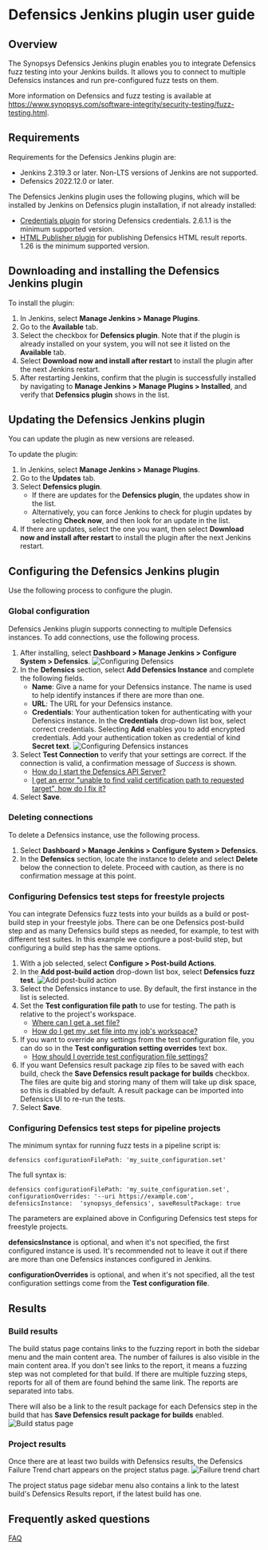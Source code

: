 # Defensics Jenkins plugin user guide

## Overview

The Synopsys Defensics Jenkins plugin enables you to integrate Defensics fuzz 
testing into your Jenkins builds. It allows you to connect to multiple Defensics 
instances and run pre-configured fuzz tests on them.

More information on Defensics and fuzz testing is available at 
https://www.synopsys.com/software-integrity/security-testing/fuzz-testing.html.
 
## Requirements

Requirements for the Defensics Jenkins plugin are:
- Jenkins 2.319.3 or later. Non-LTS versions of Jenkins are not supported.
- Defensics 2022.12.0 or later.

The Defensics Jenkins plugin uses the following plugins, which will be installed 
by Jenkins on Defensics plugin installation, if not already installed:
- [Credentials plugin](https://plugins.jenkins.io/credentials/) for storing 
Defensics credentials. 2.6.1.1 is the minimum supported version.
- [HTML Publisher plugin](https://plugins.jenkins.io/htmlpublisher/) for 
publishing Defensics HTML result reports. 1.26 is the minimum supported version.

## Downloading and installing the Defensics Jenkins plugin

To install the plugin:
1. In Jenkins, select **Manage Jenkins > Manage Plugins**.
2. Go to the **Available** tab.
3. Select the checkbox for **Defensics plugin**.  Note that if the plugin is 
already installed on your system, you will not see it listed on the 
**Available** tab.
4. Select **Download now and install after restart** to install the plugin 
after the next Jenkins restart.
5. After restarting Jenkins, confirm that the plugin is successfully installed 
by navigating to **Manage Jenkins > Manage Plugins > Installed**, and verify 
that **Defensics plugin** shows in the list.

## Updating the Defensics Jenkins plugin

You can update the plugin as new versions are released.

To update the plugin:
1. In Jenkins, select **Manage Jenkins > Manage Plugins**.
2. Go to the **Updates** tab.
3. Select **Defensics plugin**.
    * If there are updates for the **Defensics plugin**, the updates show in 
the list.
    * Alternatively, you can force Jenkins to check for plugin updates by 
selecting **Check now**, and then look for an update in the list.
4. If there are updates, select the one you want, then select **Download now 
and install after restart** to install the plugin after the next Jenkins restart.

## Configuring the Defensics Jenkins plugin

Use the following process to configure the plugin.

### Global configuration

Defensics Jenkins plugin supports connecting to multiple Defensics instances. 
To add connections, use the following process.

1. After installing, select **Dashboard > Manage Jenkins > Configure System > 
Defensics**.
   ![Configuring Defensics](img/global-configuration.png)
2. In the **Defensics** section, select **Add Defensics Instance** and complete 
the following fields.
    * **Name**: Give a name for your Defensics instance. The name is used to 
help identify instances if there are more than one.
    * **URL**: The URL for your Defensics instance.
    * **Credentials**: Your authentication token for authenticating with your 
Defensics instance. In the **Credentials** drop-down list box, select correct 
credentials.  Selecting **Add** enables you to add encrypted credentials. Add 
your authentication token as credential of kind **Secret text**.
    ![Configuring Defensics instances](img/global-configuration-add-instance.png)
3. Select **Test Connection** to verify that your settings are correct.  If the 
connection is valid, a confirmation message of *Success* is shown.
    * [How do I start the Defensics API Server?](https://github.com/jenkinsci/defensics-plugin/blob/master/doc/faq.md#how-do-i-start-the-defensics-api-server)
    * [I get an error "unable to find valid certification path to requested target", how do I fix it?](https://github.com/jenkinsci/defensics-plugin/blob/master/doc/faq.md#i-get-an-error-unable-to-find-valid-certification-path-to-requested-target-how-do-i-fix-it)
4. Select **Save**.

### Deleting connections

To delete a Defensics instance, use the following process.
1. Select **Dashboard > Manage Jenkins > Configure System > Defensics**.
2. In the **Defensics** section, locate the instance to delete and select 
**Delete** below the connection to delete.  Proceed with caution, as there is no 
confirmation message at this point.

### Configuring Defensics test steps for freestyle projects

You can integrate Defensics fuzz tests into your builds as a build or post-build 
step in your freestyle jobs. There can be one Defensics post-build step and as 
many Defensics build steps as needed, for example, to test with different test 
suites. In this example we configure a post-build step, but configuring a build 
step has the same options.

1. With a job selected, select **Configure > Post-build Actions**.
2. In the **Add post-build action** drop-down list box, select **Defensics fuzz 
test**.
   ![Add post-build action](img/post-build-action.png)
3. Select the Defensics instance to use. By default, the first instance in the 
list is selected.
4. Set the **Test configuration file path** to use for testing. The path is 
relative to the project's workspace. 
    * [Where can I get a .set file?](https://github.com/jenkinsci/defensics-plugin/blob/master/doc/faq.md#where-can-i-get-a-set-file)
    * [How do I get my .set file into my job's workspace?](https://github.com/jenkinsci/defensics-plugin/blob/master/doc/faq.md#how-do-i-get-my-set-file-into-my-jobs-workspace)
5. If you want to override any settings from the test configuration file, you 
can do so in the **Test configuration setting overrides** text box.
    * [How should I override test configuration file settings?](https://github.com/jenkinsci/defensics-plugin/blob/master/doc/faq.md#how-should-i-override-test-configuration-file-settings)
6. If you want Defensics result package zip files to be saved with each build, 
check the **Save Defensics result package for builds** checkbox. The files are 
quite big and storing many of them will take up disk space, so this is disabled 
by default. A result package can be imported into Defensics UI to re-run the 
tests.
7. Select **Save**.

### Configuring Defensics test steps for pipeline projects
The minimum syntax for running fuzz tests in a pipeline script is:

`defensics configurationFilePath: 'my_suite_configuration.set'`

The full syntax is:

`defensics configurationFilePath: 'my_suite_configuration.set', 
configurationOverrides: '--uri https://example.com', defensicsInstance: 
'synopsys_defensics', saveResultPackage: true`

The parameters are explained above in Configuring Defensics test steps for freestyle 
projects.

**defensicsInstance** is optional, and when it's not specified, the first 
configured instance is used. It's recommended not to leave it out if there are 
more than one Defensics instances configured in Jenkins.

**configurationOverrides** is optional, and when it's not specified, all the 
test configuration settings come from the **Test configuration file**.

## Results

### Build results

The build status page contains links to the fuzzing report in both the sidebar 
menu and the main content area. The number of failures is also visible in the 
main content area. If you don't see links to the report, it means a fuzzing step 
was not completed for that build. If there are multiple fuzzing steps, reports 
for all of them are found behind the same link. The reports are separated into 
tabs.

There will also be a link to the result package for each Defensics step in the 
build that has **Save Defensics result package for builds** enabled.
![Build status page](img/build-results.png)

### Project results

Once there are at least two builds with Defensics results, the Defensics Failure 
Trend chart appears on the project status page.
![Failure trend chart](img/trend-chart.png)

The project status page sidebar menu also contains a link to the latest build's 
Defensics Results report, if the latest build has one.

## Frequently asked questions

[FAQ](https://github.com/jenkinsci/defensics-plugin/blob/master/doc/faq.md)
